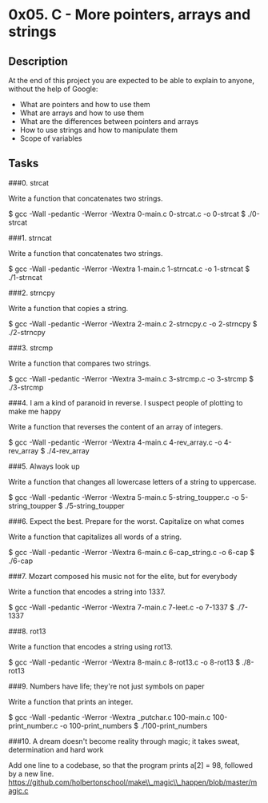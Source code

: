 # 0x05. C - More pointers, arrays and strings

## Description

At the end of this project you are expected to be able to explain to anyone, without the help of Google:

 - What are pointers and how to use them
 - What are arrays and how to use them
 - What are the differences between pointers and arrays
 - How to use strings and how to manipulate them
 - Scope of variables

## Tasks

###0. strcat

Write a function that concatenates two strings.

$ gcc -Wall -pedantic -Werror -Wextra 0-main.c 0-strcat.c -o 0-strcat
$ ./0-strcat

###1. strncat

Write a function that concatenates two strings.

$ gcc -Wall -pedantic -Werror -Wextra 1-main.c 1-strncat.c -o 1-strncat
$ ./1-strncat

###2. strncpy

Write a function that copies a string.

$ gcc -Wall -pedantic -Werror -Wextra 2-main.c 2-strncpy.c -o 2-strncpy
$ ./2-strncpy

###3. strcmp

Write a function that compares two strings.

$ gcc -Wall -pedantic -Werror -Wextra 3-main.c 3-strcmp.c -o 3-strcmp
$ ./3-strcmp

###4. I am a kind of paranoid in reverse. I suspect people of plotting to make me happy

Write a function that reverses the content of an array of integers.

$ gcc -Wall -pedantic -Werror -Wextra 4-main.c 4-rev\_array.c -o 4-rev\_array
$ ./4-rev\_array

###5. Always look up

Write a function that changes all lowercase letters of a string to uppercase.

$ gcc -Wall -pedantic -Werror -Wextra 5-main.c 5-string\_toupper.c -o 5-string\_toupper
$ ./5-string\_toupper

###6. Expect the best. Prepare for the worst. Capitalize on what comes

Write a function that capitalizes all words of a string.

$ gcc -Wall -pedantic -Werror -Wextra 6-main.c 6-cap\_string.c -o 6-cap
$ ./6-cap

###7. Mozart composed his music not for the elite, but for everybody

Write a function that encodes a string into 1337.

$ gcc -Wall -pedantic -Werror -Wextra 7-main.c 7-leet.c -o 7-1337
$ ./7-1337

###8. rot13

Write a function that encodes a string using rot13.

$ gcc -Wall -pedantic -Werror -Wextra 8-main.c 8-rot13.c -o 8-rot13
$ ./8-rot13

###9. Numbers have life; they're not just symbols on paper

Write a function that prints an integer.

$ gcc -Wall -pedantic -Werror -Wextra \_putchar.c 100-main.c 100-print\_number.c -o 100-print\_numbers
$ ./100-print\_numbers

###10. A dream doesn't become reality through magic; it takes sweat, determination and hard work

Add one line to a codebase, so that the program prints a[2] = 98, followed by a new line.
<https://github.com/holbertonschool/make\\_magic\\_happen/blob/master/magic.c>
